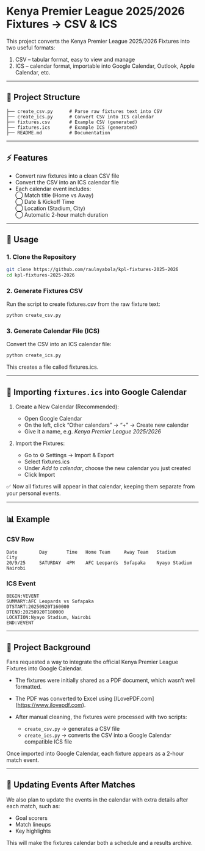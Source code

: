 # Kenya Premier League 2025/2026 Fixtures → CSV & ICS

This project converts the Kenya Premier League 2025/2026 Fixtures into two useful formats:

1. CSV – tabular format, easy to view and manage
2. ICS – calendar format, importable into Google Calendar, Outlook, Apple Calendar, etc.

---

## 📂 Project Structure

```
├── create_csv.py      # Parse raw fixtures text into CSV
├── create_ics.py      # Convert CSV into ICS calendar
├── fixtures.csv       # Example CSV (generated)
├── fixtures.ics       # Example ICS (generated)
├── README.md          # Documentation
```

---

## ⚡ Features

* Convert raw fixtures into a clean CSV file
* Convert the CSV into an ICS calendar file
* Each calendar event includes: <br>
  ◯ Match title (Home vs Away) <br>
  ◯ Date & Kickoff Time <br>
  ◯ Location (Stadium, City) <br>
  ◯ Automatic 2-hour match duration <br>

---

## 🚀 Usage

### 1. Clone the Repository

```bash
git clone https://github.com/raulnyabola/kpl-fixtures-2025-2026
cd kpl-fixtures-2025-2026
```

### 2. Generate Fixtures CSV

Run the script to create fixtures.csv from the raw fixture text:

```bash
python create_csv.py
```

### 3. Generate Calendar File (ICS)

Convert the CSV into an ICS calendar file:

```bash
python create_ics.py
```

This creates a file called fixtures.ics.

---

## 📅 Importing `fixtures.ics` into Google Calendar

1. Create a New Calendar (Recommended):

   * Open Google Calendar
   * On the left, click “Other calendars” → “+” → Create new calendar
   * Give it a name, e.g. *Kenya Premier League 2025/2026*

2. Import the Fixtures:

   * Go to ⚙ Settings → Import & Export
   * Select fixtures.ics
   * Under *Add to calendar*, choose the new calendar you just created
   * Click Import

✅ Now all fixtures will appear in that calendar, keeping them separate from your personal events.

---

## 📊 Example

### CSV Row

```
Date        Day       Time   Home Team     Away Team   Stadium         City
20/9/25     SATURDAY  4PM    AFC Leopards  Sofapaka    Nyayo Stadium   Nairobi
```

### ICS Event

```
BEGIN:VEVENT
SUMMARY:AFC Leopards vs Sofapaka
DTSTART:20250920T160000
DTEND:20250920T180000
LOCATION:Nyayo Stadium, Nairobi
END:VEVENT
```

---

## 📌 Project Background

Fans requested a way to integrate the official Kenya Premier League Fixtures into Google Calendar.

* The fixtures were initially shared as a PDF document, which wasn’t well formatted.
* The PDF was converted to Excel using [ILovePDF.com] (https://www.ilovepdf.com).
* After manual cleaning, the fixtures were processed with two scripts:

  * `create_csv.py` → generates a CSV file
  * `create_ics.py` → converts the CSV into a Google Calendar compatible ICS file

Once imported into Google Calendar, each fixture appears as a 2-hour match event.

---

## 🔄 Updating Events After Matches

We also plan to update the events in the calendar with extra details after each match, such as:

* Goal scorers
* Match lineups
* Key highlights

This will make the fixtures calendar both a schedule and a results archive.
